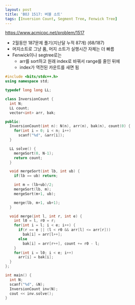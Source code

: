 ```yaml
---
layout: post
title: 'BOJ 1517: 버블 소트'
tags: [Inversion Count, Segment Tree, Fenwick Tree]
---
```


<https://www.acmicpc.net/problem/1517>

- 2월동안 187문제 풀기(지난달 누적 87개) (68/187)
- 머지소트로 그냥 품, 머지 소트가 실행시간 자체는 더 빠름
- Fenwick이나 segtree로는
  - arr를 sort하고 원래 index로 바꿔서 range를 줄인 뒤에
  - index가 역전된 카운트를 새면 됨

```c++
#include <bits/stdc++.h>
using namespace std;

typedef long long LL;

class InversionCount {
  int N;
  LL count;
  vector<int> arr, bak;

public:
  InversionCount(int n): N(n), arr(n), bak(n), count(0) {
    for(int i = 0; i < n; i++)
      scanf("%d", &arr[i]);
  }

  LL solve() {
    mergeSort(0, N-1);
    return count;
  }

  void mergeSort(int lb, int ub) {
    if(lb == ub) return;

    int m = (lb+ub)/2;
    mergeSort(lb, m);
    mergeSort(m+1, ub);

    merge(lb, m+1, ub+1);
  }

  void merge(int l, int r, int e) {
    int l0 = l, r0 = r;
    for(int i = l; i < e; i++) {
      if(r == e || (l < r0 && arr[l] <= arr[r]))
        bak[i] = arr[l++];
      else
        bak[i] = arr[r++], count += r0 - l;
    }
    for(int i = l0; i < e; i++)
      arr[i] = bak[i];
  }
};

int main() {
  int N;
  scanf("%d", &N);
  InversionCount inv(N);
  cout << inv.solve();
}
```